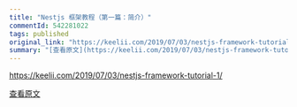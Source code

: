 ```yaml
---
title: "Nestjs 框架教程（第一篇：简介）"
commentId: 542281022
tags: published
original_link: "https://keelii.com/2019/07/03/nestjs-framework-tutorial-1/"
summary: "[查看原文](https://keelii.com/2019/07/03/nestjs-framework-tutorial-1/)"
---
```


https://keelii.com/2019/07/03/nestjs-framework-tutorial-1/
    
[查看原文](https://keelii.com/2019/07/03/nestjs-framework-tutorial-1/)
    
